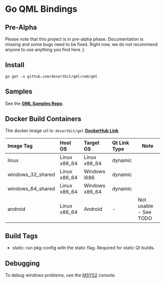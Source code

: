 # Go QML Bindings

## Pre-Alpha

Please note that this project is in pre-alpha phase. Documentation is missing and some bugs need to be fixed. Right now, we do not recommend anyone to use anything you find here ;)

## Install

```
go get -u github.com/desertbit/gml/cmd/gml
```

## Samples

See the **[GML Samples Repo](https://github.com/desertbit/gml-samples)**.

## Docker Build Containers

The docker image url is: `desertbit/gml`
**[DockerHub Link](https://hub.docker.com/r/desertbit/gml)**

| Image Tag         | Host OS      | Target OS      | Qt Link Type | Note                  |
|:------------------|:-------------|:---------------|:-------------|-----------------------|
| linux             | Linux x86_64 | Linux x86_64   | dynamic      |                       |
| windows_32_shared | Linux x86_64 | Windows i686   | dynamic      |                       |
| windows_64_shared | Linux x86_64 | Windows x86_64 | dynamic      |                       |
| android           | Linux x86_64 | Android        | -            | Not usable - See TODO |

## Build Tags

- static: run pkg-config with the static flag. Required for static Qt builds.

## Debugging

To debug windows problems, use the [MSYS2](https://www.msys2.org/) console.
